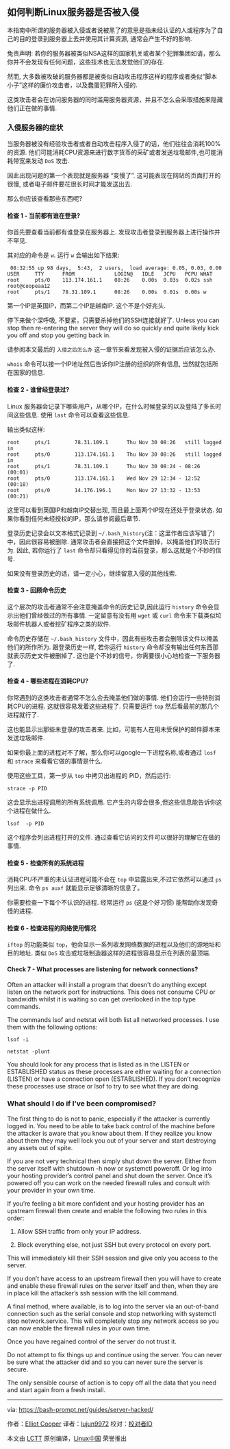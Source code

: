 如何判断Linux服务器是否被入侵
--------------

本指南中所谓的服务器被入侵或者说被黑了的意思是指未经认证的人或程序为了自己的目的登录到服务器上去并使用其计算资源, 通常会产生不好的影响.

免责声明: 若你的服务器被类似NSA这样的国家机关或者某个犯罪集团如请，那么你并不会发现有任何问题，这些技术也无法发觉他们的存在.

然而, 大多数被攻破的服务器都是被类似自动攻击程序这样的程序或者类似“脚本小子”这样的廉价攻击者，以及蠢蛋犯罪所入侵的.

这类攻击者会在访问服务器的同时滥用服务器资源，并且不怎么会采取措施来隐藏他们正在做的事情.

### 入侵服务器的症状

当服务器被没有经验攻击者或者自动攻击程序入侵了的话，他们往往会消耗100%的资源. 他们可能消耗CPU资源来进行数字货币的采矿或者发送垃圾邮件,也可能消耗带宽来发动 `DoS` 攻击.

因此出现问题的第一个表现就是服务器 “变慢了”. 这可能表现在网站的页面打开的很慢, 或者电子邮件要花很长时间才能发送出去.

那么你应该查看那些东西呢?

#### 检查 1 - 当前都有谁在登录?

你首先要查看当前都有谁登录在服务器上. 发现攻击者登录到服务器上进行操作并不罕见.

其对应的命令是 `w`. 运行 `w` 会输出如下结果:

```
 08:32:55 up 98 days,  5:43,  2 users,  load average: 0.05, 0.03, 0.00
USER     TTY      FROM             LOGIN@   IDLE   JCPU   PCPU WHAT
root     pts/0    113.174.161.1    08:26    0.00s  0.03s  0.02s ssh root@coopeaa12
root     pts/1    78.31.109.1      08:26    0.00s  0.01s  0.00s w

```

第一个IP是英国IP，而第二个IP是越南IP. 这个不是个好兆头.

停下来做个深呼吸, 不要紧，只需要杀掉他们的SSH连接就好了. Unless you can stop then re-entering the server they will do so quickly and quite likely kick you off and stop you getting back in.

请参阅本文最后的 `入侵之后怎么办` 这一章节来看发现被入侵的证据后应该怎么办.

`whois` 命令可以接一个IP地址然后告诉你IP注册的组织的所有信息, 当然就包括所在国家的信息.

#### 检查 2 - 谁曾经登录过?

Linux 服务器会记录下哪些用户，从哪个IP，在什么时候登录的以及登陆了多长时间这些信息. 使用 `last` 命令可以查看这些信息.

输出类似这样:

```
root     pts/1        78.31.109.1      Thu Nov 30 08:26   still logged in
root     pts/0        113.174.161.1    Thu Nov 30 08:26   still logged in
root     pts/1        78.31.109.1      Thu Nov 30 08:24 - 08:26  (00:01)
root     pts/0        113.174.161.1    Wed Nov 29 12:34 - 12:52  (00:18)
root     pts/0        14.176.196.1     Mon Nov 27 13:32 - 13:53  (00:21)

```

这里可以看到英国IP和越南IP交替出现, 而且最上面两个IP现在还处于登录状态. 如果你看到任何未经授权的IP，那么请参阅最后章节.

登录历史记录会以文本格式记录到 `~/.bash_history`(注：这里作者应该写错了)中，因此很容易被删除.
通常攻击者会直接把这个文件删掉，以掩盖他们的攻击行为. 因此, 若你运行了 `last` 命令却只看得见你的当前登录，那么这就是个不妙的信号.

如果没有登录历史的话，请一定小心，继续留意入侵的其他线索.

#### 检查 3 - 回顾命令历史

这个层次的攻击者通常不会注意掩盖命令的历史记录,因此运行 `history` 命令会显示出他们曾经做过的所有事情.
一定留意有没有用 `wget` 或 `curl` 命令来下载类似垃圾邮件机器人或者挖矿程序之类的软件.

命令历史存储在 `~/.bash_history` 文件中，因此有些攻击者会删除该文件以掩盖他们的所作所为.
跟登录历史一样, 若你运行 `history` 命令却没有输出任何东西那就表示历史文件被删掉了. 这也是个不妙的信号，你需要很小心地检查一下服务器了.

#### 检查 4 - 哪些进程在消耗CPU?

你常遇到的这类攻击者通常不怎么会去掩盖他们做的事情. 他们会运行一些特别消耗CPU的进程. 这就很容易发着这些进程了. 只需要运行 `top` 然后看最前的那几个进程就行了.

这也能显示出那些未登录的攻击者来. 比如，可能有人在用未受保护的邮件脚本来发送垃圾邮件.

如果你最上面的进程对不了解，那么你可以google一下进程名称,或者通过 `losf` 和 `strace` 来看看它做的事情是什么.

使用这些工具，第一步从 `top` 中拷贝出进程的 PID，然后运行:

```shell
strace -p PID

```

这会显示出进程调用的所有系统调用. 它产生的内容会很多,但这些信息能告诉你这个进程在做什么.

```
lsof  -p PID

```

这个程序会列出进程打开的文件. 通过查看它访问的文件可以很好的理解它在做的事情.

#### 检查 5 - 检查所有的系统进程

消耗CPU不严重的未认证进程可能不会在 `top` 中显露出来,不过它依然可以通过 `ps` 列出来. 命令 `ps auxf` 就能显示足够清晰的信息了。

你需要检查一下每个不认识的进程. 经常运行 `ps` (这是个好习惯) 能帮助你发现奇怪的进程.

#### 检查 6 - 检查进程的网络使用情况

`iftop` 的功能类似 `top`，他会显示一系列收发网络数据的进程以及他们的源地址和目的地址.
类似 `DoS` 攻击或垃圾制造器这样的进程很容易显示在列表的最顶端.

#### Check 7 - What processes are listening for network connections?

Often an attacker will install a program that doesn’t do anything except listen on the network port for instructions. This does not consume CPU or bandwidth whilst it is waiting so can get overlooked in the top type commands.

The commands lsof and netstat will both list all networked processes. I use them with the following options:

```
lsof -i

```

```
netstat -plunt

```

You should look for any process that is listed as in the LISTEN or ESTABLISHED status as these processes are either waiting for a connection (LISTEN) or have a connection open (ESTABLISHED). If you don’t recognize these processes use strace or lsof to try to see what they are doing.

### What should I do if I’ve been compromised?

The first thing to do is not to panic, especially if the attacker is currently logged in. You need to be able to take back control of the machine before the attacker is aware that you know about them. If they realize you know about them they may well lock you out of your server and start destroying any assets out of spite.

If you are not very technical then simply shut down the server. Either from the server itself with shutdown -h now or systemctl poweroff. Or log into your hosting provider’s control panel and shut down the server. Once it’s powered off you can work on the needed firewall rules and consult with your provider in your own time.

If you’re feeling a bit more confident and your hosting provider has an upstream firewall then create and enable the following two rules in this order:

1.  Allow SSH traffic from only your IP address.

2.  Block everything else, not just SSH but every protocol on every port.

This will immediately kill their SSH session and give only you access to the server.

If you don’t have access to an upstream firewall then you will have to create and enable these firewall rules on the server itself and then, when they are in place kill the attacker’s ssh session with the kill command.

A final method, where available, is to log into the server via an out-of-band connection such as the serial console and stop networking with systemctl stop network.service. This will completely stop any network access so you can now enable the firewall rules in your own time.

Once you have regained control of the server do not trust it.

Do not attempt to fix things up and continue using the server. You can never be sure what the attacker did and so you can never sure the server is secure.

The only sensible course of action is to copy off all the data that you need and start again from a fresh install.

--------------------------------------------------------------------------------

via: https://bash-prompt.net/guides/server-hacked/

作者：[Elliot Cooper][a]
译者：[lujun9972](https://github.com/lujun9972)
校对：[校对者ID](https://github.com/校对者ID)

本文由 [LCTT](https://github.com/LCTT/TranslateProject) 原创编译，[Linux中国](https://linux.cn/) 荣誉推出

[a]:https://bash-prompt.net
